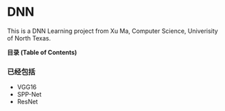 # DNN
This is a DNN Learning project from Xu Ma, Computer Science, Univerisity of North Texas.

**目录 (Table of Contents)**

### 已经包括

- VGG16
- SPP-Net
- ResNet


